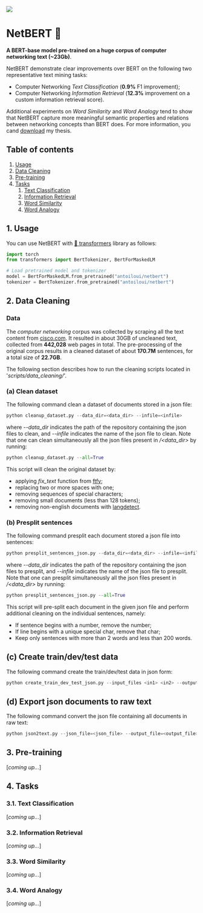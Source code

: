 ![](https://img.shields.io/github/license/antoiloui/netbert)

# NetBERT 📶

**A BERT-base model pre-trained on a huge corpus of computer networking text (~23Gb)**.

NetBERT demonstrate clear improvements over BERT on the following two representative text mining tasks:

- Computer Networking *Text Classification* (**0.9%** F1 improvement);
- Computer Networking *Information Retrieval* (**12.3%** improvement on a custom information retrieval score).

Additional experiments on *Word Similarity* and *Word Analogy* tend to show that NetBERT capture more meaningful semantic properties and relations between networking concepts than BERT does. For more information, you cand [download](https://matheo.uliege.be/bitstream/2268.2/9060/7/Antoine_Louis_Thesis.pdf) my thesis.

## Table of contents

1. [Usage](#usage)
2. [Data Cleaning](#cleaning)
3. [Pre-training](#pretraining)
4. [Tasks](#tasks)
    1. [Text Classification](#text_classification)
    2. [Information Retrieval](#info_retrieval)
    3. [Word Similarity](#word_similarity)
    4. [Word Analogy](#word_analogy)

## 1. Usage <a name="usage"></a>
You can use NetBERT with [🤗 transformers](https://github.com/huggingface/transformers) library as follows:

```python
import torch
from transformers import BertTokenizer, BertForMaskedLM

# Load pretrained model and tokenizer
model = BertForMaskedLM.from_pretrained("antoiloui/netbert")
tokenizer = BertTokenizer.from_pretrained("antoiloui/netbert")
```

## 2. Data Cleaning <a name="cleaning"></a>

### Data

The *computer networking* corpus was collected by scraping all the text content from [cisco.com](https://www.cisco.com/). It resulted in about 30GB of uncleaned text, collected from **442,028** web pages in total. The pre-processing of the original corpus results in a cleaned dataset of about **170.7M** sentences, for a total size of **22.7GB**.

The following section describes how to run the cleaning scripts located in '*scripts/data_cleaning/*'.

### (a) Clean dataset

The following command clean a dataset of documents stored in a json file:

```python
python cleanup_dataset.py --data_dir=<data_dir> --infile=<infile>
```

where *--data_dir* indicates the path of the repository containing the json files to clean, and *--infile* indicates the name of the json file to clean. Note that one can clean simultaneously all the json files present in */<data_dir>* by running:

```python
python cleanup_dataset.py --all=True
```

This script will clean the original dataset by:

- applying *fix_text* function from [ftfy](https://ftfy.readthedocs.io/en/latest/);
- replacing two or more spaces with one;
- removing sequences of special characters;
- removing small documents (less than 128 tokens);
- removing non-english documents with [langdetect](https://pypi.org/project/langdetect/).

### (b) Presplit sentences

The following command presplit each document stored a json file into sentences:

```python
python presplit_sentences_json.py --data_dir=<data_dir> --infile=<infile>
```

where *--data_dir* indicates the path of the repository containing the json files to presplit, and *--infile* indicates the name of the json file to presplit. Note that one can presplit simultaneously all the json files present in */<data_dir>* by running:

```python
python presplit_sentences_json.py --all=True
```

This script will pre-split each document in the given json file and perform additional cleaning on the individual sentences, namely:

- If sentence begins with  a number, remove the number;
- If line begins with a unique special char, remove that char;
- Keep only sentences with more than 2 words and less than 200 words.

## (c) Create train/dev/test data

The following command create the train/dev/test data in json form:

```python
python create_train_dev_test_json.py --input_files <in1> <in2> --output_dir=<output_dir> --test_percent <%_train> <%_dev> <%_test>
```

## (d) Export json documents to raw text

The following command convert the json file containing all documents in raw text:

```python
python json2text.py --json_file=<json_file> --output_file=<output_file>
```

## 3. Pre-training <a name="pretraining"></a>

[*coming up...*]

## 4. Tasks <a name="tasks"></a>

### 3.1. Text Classification <a name="text_classification"></a>

[*coming up...*]

### 3.2. Information Retrieval <a name="info_retrieval"></a>

[*coming up...*]

### 3.3. Word Similarity <a name="word_similarity"></a>

[*coming up...*]

### 3.4. Word Analogy <a name="word_analogy"></a>

[*coming up...*]
